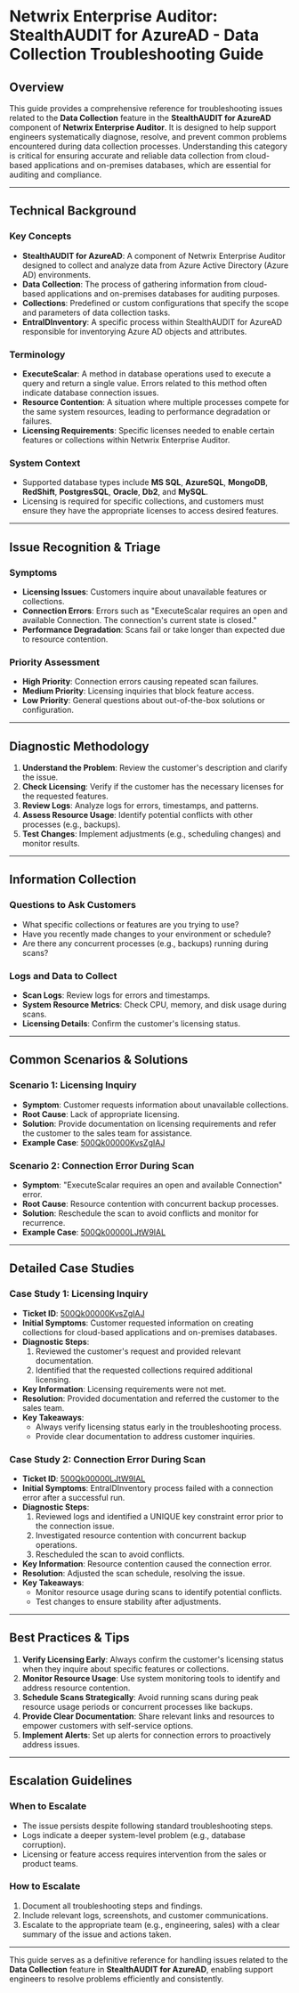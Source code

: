 # Netwrix Enterprise Auditor: StealthAUDIT for AzureAD - Data Collection Troubleshooting Guide

## Overview

This guide provides a comprehensive reference for troubleshooting issues related to the **Data Collection** feature in the **StealthAUDIT for AzureAD** component of **Netwrix Enterprise Auditor**. It is designed to help support engineers systematically diagnose, resolve, and prevent common problems encountered during data collection processes. Understanding this category is critical for ensuring accurate and reliable data collection from cloud-based applications and on-premises databases, which are essential for auditing and compliance.

---

## Technical Background

### Key Concepts
- **StealthAUDIT for AzureAD**: A component of Netwrix Enterprise Auditor designed to collect and analyze data from Azure Active Directory (Azure AD) environments.
- **Data Collection**: The process of gathering information from cloud-based applications and on-premises databases for auditing purposes.
- **Collections**: Predefined or custom configurations that specify the scope and parameters of data collection tasks.
- **EntraIDInventory**: A specific process within StealthAUDIT for AzureAD responsible for inventorying Azure AD objects and attributes.

### Terminology
- **ExecuteScalar**: A method in database operations used to execute a query and return a single value. Errors related to this method often indicate database connection issues.
- **Resource Contention**: A situation where multiple processes compete for the same system resources, leading to performance degradation or failures.
- **Licensing Requirements**: Specific licenses needed to enable certain features or collections within Netwrix Enterprise Auditor.

### System Context
- Supported database types include **MS SQL**, **AzureSQL**, **MongoDB**, **RedShift**, **PostgresSQL**, **Oracle**, **Db2**, and **MySQL**.
- Licensing is required for specific collections, and customers must ensure they have the appropriate licenses to access desired features.

---

## Issue Recognition & Triage

### Symptoms
- **Licensing Issues**: Customers inquire about unavailable features or collections.
- **Connection Errors**: Errors such as "ExecuteScalar requires an open and available Connection. The connection's current state is closed."
- **Performance Degradation**: Scans fail or take longer than expected due to resource contention.

### Priority Assessment
- **High Priority**: Connection errors causing repeated scan failures.
- **Medium Priority**: Licensing inquiries that block feature access.
- **Low Priority**: General questions about out-of-the-box solutions or configuration.

---

## Diagnostic Methodology

1. **Understand the Problem**: Review the customer's description and clarify the issue.
2. **Check Licensing**: Verify if the customer has the necessary licenses for the requested features.
3. **Review Logs**: Analyze logs for errors, timestamps, and patterns.
4. **Assess Resource Usage**: Identify potential conflicts with other processes (e.g., backups).
5. **Test Changes**: Implement adjustments (e.g., scheduling changes) and monitor results.

---

## Information Collection

### Questions to Ask Customers
- What specific collections or features are you trying to use?
- Have you recently made changes to your environment or schedule?
- Are there any concurrent processes (e.g., backups) running during scans?

### Logs and Data to Collect
- **Scan Logs**: Review logs for errors and timestamps.
- **System Resource Metrics**: Check CPU, memory, and disk usage during scans.
- **Licensing Details**: Confirm the customer's licensing status.

---

## Common Scenarios & Solutions

### Scenario 1: Licensing Inquiry
- **Symptom**: Customer requests information about unavailable collections.
- **Root Cause**: Lack of appropriate licensing.
- **Solution**: Provide documentation on licensing requirements and refer the customer to the sales team for assistance.
- **Example Case**: [500Qk00000KvsZgIAJ](https://nwxcorp.lightning.force.com/lightning/r/Case/500Qk00000KvsZgIAJ/view)

### Scenario 2: Connection Error During Scan
- **Symptom**: "ExecuteScalar requires an open and available Connection" error.
- **Root Cause**: Resource contention with concurrent backup processes.
- **Solution**: Reschedule the scan to avoid conflicts and monitor for recurrence.
- **Example Case**: [500Qk00000LJtW9IAL](https://nwxcorp.lightning.force.com/lightning/r/Case/500Qk00000LJtW9IAL/view)

---

## Detailed Case Studies

### Case Study 1: Licensing Inquiry
- **Ticket ID**: [500Qk00000KvsZgIAJ](https://nwxcorp.lightning.force.com/lightning/r/Case/500Qk00000KvsZgIAJ/view)
- **Initial Symptoms**: Customer requested information on creating collections for cloud-based applications and on-premises databases.
- **Diagnostic Steps**:
  1. Reviewed the customer's request and provided relevant documentation.
  2. Identified that the requested collections required additional licensing.
- **Key Information**: Licensing requirements were not met.
- **Resolution**: Provided documentation and referred the customer to the sales team.
- **Key Takeaways**:
  - Always verify licensing status early in the troubleshooting process.
  - Provide clear documentation to address customer inquiries.

### Case Study 2: Connection Error During Scan
- **Ticket ID**: [500Qk00000LJtW9IAL](https://nwxcorp.lightning.force.com/lightning/r/Case/500Qk00000LJtW9IAL/view)
- **Initial Symptoms**: EntraIDInventory process failed with a connection error after a successful run.
- **Diagnostic Steps**:
  1. Reviewed logs and identified a UNIQUE key constraint error prior to the connection issue.
  2. Investigated resource contention with concurrent backup operations.
  3. Rescheduled the scan to avoid conflicts.
- **Key Information**: Resource contention caused the connection error.
- **Resolution**: Adjusted the scan schedule, resolving the issue.
- **Key Takeaways**:
  - Monitor resource usage during scans to identify potential conflicts.
  - Test changes to ensure stability after adjustments.

---

## Best Practices & Tips

1. **Verify Licensing Early**: Always confirm the customer's licensing status when they inquire about specific features or collections.
2. **Monitor Resource Usage**: Use system monitoring tools to identify and address resource contention.
3. **Schedule Scans Strategically**: Avoid running scans during peak resource usage periods or concurrent processes like backups.
4. **Provide Clear Documentation**: Share relevant links and resources to empower customers with self-service options.
5. **Implement Alerts**: Set up alerts for connection errors to proactively address issues.

---

## Escalation Guidelines

### When to Escalate
- The issue persists despite following standard troubleshooting steps.
- Logs indicate a deeper system-level problem (e.g., database corruption).
- Licensing or feature access requires intervention from the sales or product teams.

### How to Escalate
1. Document all troubleshooting steps and findings.
2. Include relevant logs, screenshots, and customer communications.
3. Escalate to the appropriate team (e.g., engineering, sales) with a clear summary of the issue and actions taken.

--- 

This guide serves as a definitive reference for handling issues related to the **Data Collection** feature in **StealthAUDIT for AzureAD**, enabling support engineers to resolve problems efficiently and consistently.